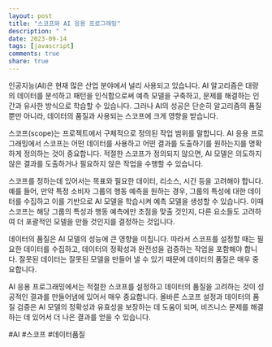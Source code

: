 ```yaml
---
layout: post
title: "스코프와 AI 응용 프로그래밍"
description: " "
date: 2023-09-14
tags: [javascript]
comments: true
share: true
---
```


인공지능(AI)은 현재 많은 산업 분야에서 널리 사용되고 있습니다. AI 알고리즘은 대량의 데이터를 분석하고 패턴을 인식함으로써 예측 모델을 구축하고, 문제를 해결하는 인간과 유사한 방식으로 학습할 수 있습니다. 그러나 AI의 성공은 단순히 알고리즘의 품질뿐만 아니라, 데이터의 품질과 사용되는 스코프에 크게 영향을 받습니다.

스코프(scope)는 프로젝트에서 구체적으로 정의된 작업 범위를 말합니다. AI 응용 프로그래밍에서 스코프는 어떤 데이터를 사용하고 어떤 결과를 도출하기를 원하는지를 명확하게 정의하는 것이 중요합니다. 적절한 스코프가 정의되지 않으면, AI 모델은 의도하지 않은 결과를 도출하거나 필요하지 않은 작업을 수행할 수 있습니다.

스코프를 정하는데 있어서는 목표와 필요한 데이터, 리소스, 시간 등을 고려해야 합니다. 예를 들어, 만약 특정 소비자 그룹의 행동 예측을 원하는 경우, 그룹의 특성에 대한 데이터를 수집하고 이를 기반으로 AI 모델을 학습시켜 예측 모델을 생성할 수 있습니다. 이때 스코프는 해당 그룹의 특성과 행동 예측에만 초점을 맞출 것인지, 다른 요소들도 고려하여 더 포괄적인 모델을 만들 것인지를 결정하는 것입니다.

데이터의 품질은 AI 모델의 성능에 큰 영향을 미칩니다. 따라서 스코프를 설정할 때는 필요한 데이터를 수집하고, 데이터의 정확성과 완전성을 검증하는 작업을 포함해야 합니다. 잘못된 데이터는 잘못된 모델을 만들어 낼 수 있기 때문에 데이터의 품질은 매우 중요합니다.

AI 응용 프로그래밍에서는 적절한 스코프를 설정하고 데이터의 품질을 고려하는 것이 성공적인 결과를 만들어냄에 있어서 매우 중요합니다. 올바른 스코프 설정과 데이터의 품질 검증은 AI 모델의 정확성과 유효성을 보장하는 데 도움이 되며, 비즈니스 문제를 해결하는 데 있어서 더 나은 결과를 얻을 수 있습니다.

#AI #스코프 #데이터품질